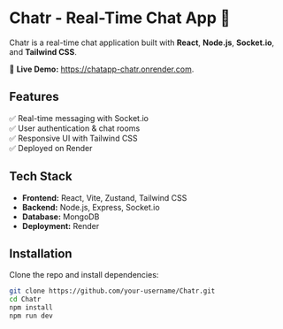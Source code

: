 # Chatr - Real-Time Chat App 🚀

Chatr is a real-time chat application built with **React**, **Node.js**, **Socket.io**, and **Tailwind CSS**.

🔗 **Live Demo:** https://chatapp-chatr.onrender.com.

## Features
✅ Real-time messaging with Socket.io  
✅ User authentication & chat rooms  
✅ Responsive UI with Tailwind CSS  
✅ Deployed on Render  

## Tech Stack
- **Frontend:** React, Vite, Zustand, Tailwind CSS  
- **Backend:** Node.js, Express, Socket.io  
- **Database:** MongoDB  
- **Deployment:** Render  

## Installation  
Clone the repo and install dependencies:
```sh
git clone https://github.com/your-username/Chatr.git
cd Chatr
npm install
npm run dev
